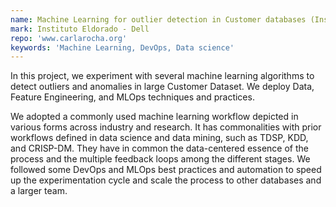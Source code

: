 ```yaml
---
name: Machine Learning for outlier detection in Customer databases (Instituto Eldorado/Dell)
mark: Instituto Eldorado - Dell
repo: 'www.carlarocha.org'
keywords: 'Machine Learning, DevOps, Data science'
---
```


In this project, we experiment with several machine learning algorithms to detect outliers and anomalies in large Customer Dataset. We deploy Data, Feature Engineering, and MLOps techniques and practices. 

We adopted a commonly used machine learning workflow depicted in various forms across industry and research. It has commonalities with prior workflows defined in data science and data mining, such as TDSP, KDD, and CRISP-DM. They have in common the data-centered essence of the process and the multiple feedback loops among the different stages. We followed some DevOps and MLOps best practices and automation to speed up the experimentation cycle and scale the process to other databases and a larger team. 

